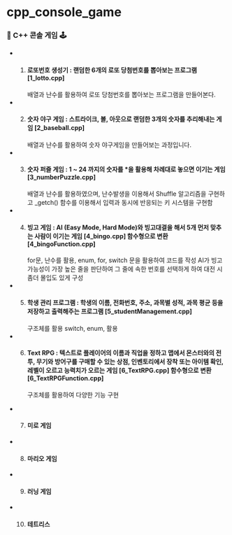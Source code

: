# cpp_console_game

### 📼 C++ 콘솔 게임 🕹

- 1. #### 로또번호 생성기 : 랜덤한 6개의 로또 당첨번호를 뽑아보는 프로그램 [1_lotto.cpp]
     배열과 난수를 활용하여 로또 당첨번호를 뽑아보는 프로그램을 만들어본다.

- 2. #### 숫자 야구 게임 : 스트라이크, 볼, 아웃으로 랜덤한 3개의 숫자를 추리해내는 게임 [2_baseball.cpp]
     배열과 난수를 활용하여 숫자 야구게임을 만들어보는 과정입니다.

- 3. #### 숫자 퍼즐 게임 : 1 ~ 24 까지의 숫자를 \*을 활용해 차례대로 놓으면 이기는 게임 [3_numberPuzzle.cpp]
     배열과 난수를 활용하였으며, 난수발생을 이용해서 Shuffle 알고리즘을 구현하고
     \_getch() 함수를 이용해서 입력과 동시에 반응되는 키 시스템을 구현함

- 4. #### 빙고 게임 : AI (Easy Mode, Hard Mode)와 빙고대결을 해서 5개 먼저 맞추는 사람이 이기는 게임 [4_bingo.cpp] 함수형으로 변환 [4_bingoFunction.cpp]
     for문, 난수를 활용, enum, for, switch 문을 활용하여 코드를 작성
     AI가 빙고 가능성이 가장 높은 줄을 판단하여 그 줄에 속한 번호를 선택하게 하여 대전 시 좀더 몰입도 있게 구성

- 5. #### 학생 관리 프로그램 : 학생의 이름, 전화번호, 주소, 과목별 성적, 과목 평균 등을 저장하고 출력해주는 프로그램 [5_studentManagement.cpp]
     구조체를 활용 switch, enum, 활용

- 6. #### Text RPG : 텍스트로 플레이어의 이름과 직업을 정하고 맵에서 몬스터와의 전투, 무기와 방어구를 구매할 수 있는 상점, 인벤토리에서 장착 또는 아이템 확인, 레벨이 오르고 능력치가 오르는 게임 [6_TextRPG.cpp] 함수형으로 변환 [6_TextRPGFunction.cpp]

     구조체를 활용하여 다양한 기능 구현

- 7. #### 미로 게임

- 8. #### 마리오 게임

- 9. #### 러닝 게임

- 10. #### 테트리스
